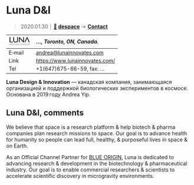 # Luna D&I
> 2020.01.30 ┊ **[🚀](../index/index.md) [despace](index.md)** → **[Contact](contact.md)**

|[![](f/contact/l/lunadni_logo1_thumb.jpg)](f/contact/l/lunadni_logo1.png)|*…, Toronto, ON, Canada.*|
|:--|:--|
|E‑mail| <andrea@lunainnovates.com> |
|Link| <https://www.lunainnovates.com/> |
|Tel| +1(647)675-66-59, fax: … |

**Luna Design & Innovation** — канадская компания, занимающаяся организацией и поддержкой биологических экспериментов в космосе. Основана в 2019 году Andrea Yip.


<p style="page-break-after:always"> </p>

## Luna D&I, comments

We believe that space is a research platform & help biotech & pharma companies plan research missions to space. Our goal is to advance health for humanity so people can lead full, healthy, & purposeful lives in space & on Earth.

As an Official Channel Partner for [BLUE ORIGIN](blue_origin.md), Luna is dedicated to advancing research & development in the biotechnology & pharmaceutical industry. Our goal is to enable commercial researchers & scientists to accelerate scientific discovery in microgravity environments.
